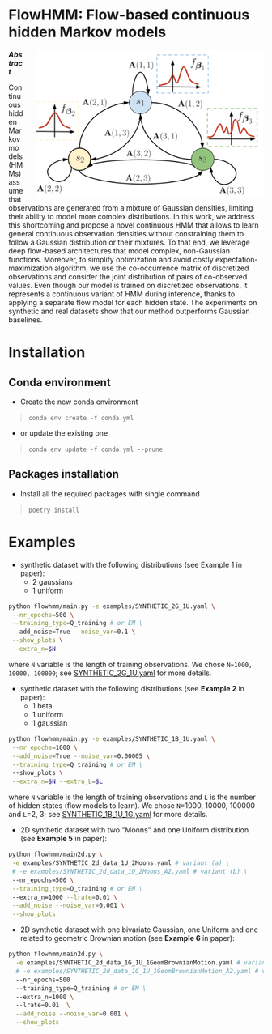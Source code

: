 # FlowHMM: Flow-based continuous hidden Markov models
<img alt="FlowHMM schema" style="float: right; width: 450px; padding-left: 25px" src="img/FlowHMM_schema.png">

***Abstract***

Continuous hidden Markov models (HMMs) assume that observations 
are generated from a mixture of Gaussian densities, limiting their ability to model more complex distributions. 
In this work, we address this shortcoming and propose a novel continuous HMM
that allows to learn general continuous observation densities without constraining them to follow a Gaussian 
distribution or their mixtures.
To that end, we leverage deep flow-based architectures that model complex, non-Gaussian functions. Moreover, 
to simplify optimization and avoid costly expectation-maximization algorithm, we use the co-occurrence matrix
of discretized observations and consider the joint distribution of pairs of co-observed values.
Even though our model is trained on discretized observations, 
it represents a continuous variant of HMM during inference, thanks 
to applying a separate flow model for each hidden state. The experiments 
on synthetic and real datasets show that our method outperforms 
Gaussian baselines.

# Installation
## Conda environment
* Create the new conda environment
> `conda env create -f conda.yml`
* or update the existing one
> `conda env update -f conda.yml --prune`

## Packages installation
* Install all the required packages with single command
> `poetry install`

# Examples

* synthetic dataset with the following distributions (see Example 1 in paper):
  * 2 gaussians
  * 1 uniform
```bash
python flowhmm/main.py -e examples/SYNTHETIC_2G_1U.yaml \
 --nr_epochs=500 \
 --training_type=Q_training # or EM \
 --add_noise=True --noise_var=0.1 \
 --show_plots \
 --extra_n=$N 
```
where `N` variable is the length of training observations.
We chose `N=1000, 10000, 100000`; see [SYNTHETIC_2G_1U.yaml](examples/SYNTHETIC_2G_1U.yaml) for more details.

* synthetic dataset with the following distributions (see **Example 2** in paper):
  * 1 beta
  * 1 uniform
  * 1 gaussian

```bash
python flowhmm/main.py -e examples/SYNTHETIC_1B_1U.yaml \
 --nr_epochs=1000 \
 --add_noise=True --noise_var=0.00005 \
 --training_type=Q_training # or EM \
 --show_plots \
 --extra_n=$N --extra_L=$L 
```
where `N` variable is the length of training observations and `L`
is the number of hidden states (flow models to learn).
We chose `N`=1000, 10000, 100000 and `L`=2, 3;
see [SYNTHETIC_1B_1U_1G.yaml](examples/SYNTHETIC_1B_1U_1G.yaml) for more details.

* 2D synthetic dataset with two "Moons" and one Uniform distribution (see **Example 5** in paper):
```bash
python flowhmm/main2d.py \
 -e examples/SYNTHETIC_2d_data_1U_2Moons.yaml # variant (a) \
 # -e examples/SYNTHETIC_2d_data_1U_2Moons_A2.yaml # variant (b) \
 --nr_epochs=500 \
 --training_type=Q_training # or EM \
 --extra_n=1000 --lrate=0.01 \
 --add_noise --noise_var=0.001 \
 --show_plots
```

* 2D synthetic dataset with one bivariate Gaussian, one Uniform and one related to geometric Brownian motion (see **Example 6** in paper):
```bash
python flowhmm/main2d.py \
  -e examples/SYNTHETIC_2d_data_1G_1U_1GeomBrownianMotion.yaml # variant (a) \
  # -e examples/SYNTHETIC_2d_data_1G_1U_1GeomBrownianMotion_A2.yaml # variant (b) \
  --nr_epochs=500
  --training_type=Q_training # or EM \
  --extra_n=1000 \ 
  --lrate=0.01  \
  --add_noise --noise_var=0.001 \
  --show_plots
```
